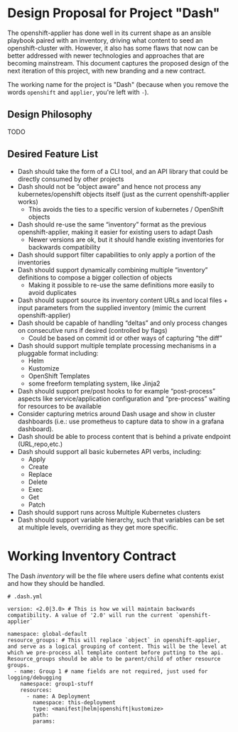 # Design Proposal for Project "Dash"

The openshift-applier has done well in its current shape as an ansible playbook paired with an inventory, driving what content to seed an openshift-cluster with. However, it also has some flaws that now can be better addressed with newer technologies and approaches that are becoming mainstream. This document captures the proposed design of the next iteration of this project, with new branding and a new contract.

The working name for the project is "Dash" (because when you remove the words `openshift` and `applier`, you're left with `-`).

## Design Philosophy

TODO

## Desired Feature List

- Dash should take the form of a CLI tool, and an API library that could be directly consumed by other projects
- Dash should not be “object aware” and hence not process any kubernetes/openshift objects itself (just as the current openshift-applier works)
  - This avoids the ties to a specific version of kubernetes / OpenShift objects
- Dash should re-use the same “inventory” format as the previous openshift-applier, making it easier for existing users to adapt Dash
  - Newer versions are ok, but it should handle existing inventories for backwards compatibility
- Dash should support filter capabilities to only apply a portion of the inventories
- Dash should support dynamically combining multiple “inventory” definitions to compose a bigger collection of objects
  - Making it possible to re-use the same definitions more easily to avoid duplicates
- Dash should support source its inventory content URLs and local files + input parameters from the supplied inventory (mimic the current openshift-applier)
- Dash should be capable of handling “deltas” and only process changes on consecutive runs if desired (controlled by flags)
  - Could be based on commit id or other ways of capturing “the diff”
- Dash should support multiple template processing mechanisms in a pluggable format including:
  - Helm
  - Kustomize
  - OpenShift Templates
  - some freeform templating system, like Jinja2
- Dash should support pre/post hooks to for example “post-process” aspects like service/application configuration and “pre-process” waiting for resources to be available
- Consider capturing metrics around Dash usage and show in cluster dashboards (i.e.: use prometheus to capture data to show in a grafana dashboard).
- Dash should be able to process content that is behind a private endpoint (URL,repo,etc.)
- Dash should support all basic kubernetes API verbs, including:
  - Apply
  - Create
  - Replace
  - Delete
  - Exec
  - Get
  - Patch
- Dash should support runs across Multiple Kubernetes clusters
- Dash should support variable hierarchy, such that variables can be set at multiple levels, overriding as they get more specific.

# Working Inventory Contract

The Dash _inventory_ will be the file where users define what contents exist and how they should be handled.

```
# .dash.yml

version: <2.0|3.0> # This is how we will maintain backwards compatibility. A value of '2.0' will run the current `openshift-applier`

namespace: global-default
resource_groups: # This will replace `object` in openshift-applier, and serve as a logical grouping of content. This will be the level at which we pre-process all template content before putting to the api. Resource_groups should be able to be parent/child of other resource groups.
  - name: Group 1 # name fields are not required, just used for logging/debugging
    namespace: group1-stuff
    resources:
      - name: A Deployment
        namespace: this-deployment
        type: <manifest|helm|openshift|kustomize>
        path:
        params:
```

